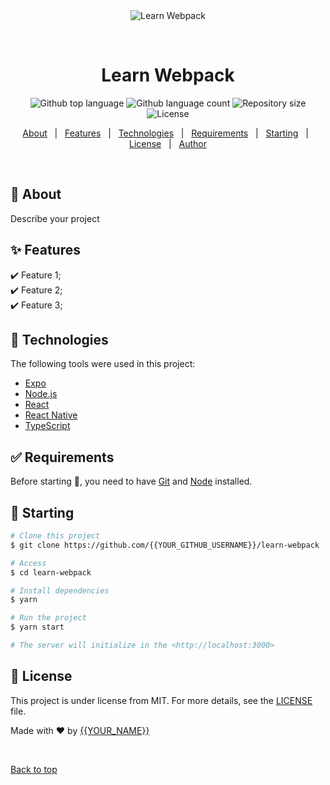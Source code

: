 <div align="center" id="top"> 
  <img src="./.github/app.gif" alt="Learn Webpack" />

  &#xa0;

  <!-- <a href="https://learnwebpack.netlify.app">Demo</a> -->
</div>

<h1 align="center">Learn Webpack</h1>

<p align="center">
  <img alt="Github top language" src="https://img.shields.io/github/languages/top/{{YOUR_GITHUB_USERNAME}}/learn-webpack?color=56BEB8">

  <img alt="Github language count" src="https://img.shields.io/github/languages/count/{{YOUR_GITHUB_USERNAME}}/learn-webpack?color=56BEB8">

  <img alt="Repository size" src="https://img.shields.io/github/repo-size/{{YOUR_GITHUB_USERNAME}}/learn-webpack?color=56BEB8">

  <img alt="License" src="https://img.shields.io/github/license/{{YOUR_GITHUB_USERNAME}}/learn-webpack?color=56BEB8">

  <!-- <img alt="Github issues" src="https://img.shields.io/github/issues/{{YOUR_GITHUB_USERNAME}}/learn-webpack?color=56BEB8" /> -->

  <!-- <img alt="Github forks" src="https://img.shields.io/github/forks/{{YOUR_GITHUB_USERNAME}}/learn-webpack?color=56BEB8" /> -->

  <!-- <img alt="Github stars" src="https://img.shields.io/github/stars/{{YOUR_GITHUB_USERNAME}}/learn-webpack?color=56BEB8" /> -->
</p>

<!-- Status -->

<!-- <h4 align="center"> 
	🚧  Learn Webpack 🚀 Under construction...  🚧
</h4> 

<hr> -->

<p align="center">
  <a href="#dart-about">About</a> &#xa0; | &#xa0; 
  <a href="#sparkles-features">Features</a> &#xa0; | &#xa0;
  <a href="#rocket-technologies">Technologies</a> &#xa0; | &#xa0;
  <a href="#white_check_mark-requirements">Requirements</a> &#xa0; | &#xa0;
  <a href="#checkered_flag-starting">Starting</a> &#xa0; | &#xa0;
  <a href="#memo-license">License</a> &#xa0; | &#xa0;
  <a href="https://github.com/{{YOUR_GITHUB_USERNAME}}" target="_blank">Author</a>
</p>

<br>

## :dart: About ##

Describe your project

## :sparkles: Features ##

:heavy_check_mark: Feature 1;\
:heavy_check_mark: Feature 2;\
:heavy_check_mark: Feature 3;

## :rocket: Technologies ##

The following tools were used in this project:

- [Expo](https://expo.io/)
- [Node.js](https://nodejs.org/en/)
- [React](https://pt-br.reactjs.org/)
- [React Native](https://reactnative.dev/)
- [TypeScript](https://www.typescriptlang.org/)

## :white_check_mark: Requirements ##

Before starting :checkered_flag:, you need to have [Git](https://git-scm.com) and [Node](https://nodejs.org/en/) installed.

## :checkered_flag: Starting ##

```bash
# Clone this project
$ git clone https://github.com/{{YOUR_GITHUB_USERNAME}}/learn-webpack

# Access
$ cd learn-webpack

# Install dependencies
$ yarn

# Run the project
$ yarn start

# The server will initialize in the <http://localhost:3000>
```

## :memo: License ##

This project is under license from MIT. For more details, see the [LICENSE](LICENSE.md) file.


Made with :heart: by <a href="https://github.com/{{YOUR_GITHUB_USERNAME}}" target="_blank">{{YOUR_NAME}}</a>

&#xa0;

<a href="#top">Back to top</a>
